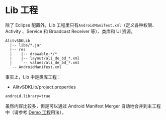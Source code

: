 # Lib 工程

除了 Eclipse 配置外，Lib 工程里只有`AndroidManifest.xml`（定义各种权限、Activity 、Service 和 Broadcast Receiver 等）、类库和 UI 资源。

```
AlitvSDKLib
  |-- libs/*.jar
  |-- res
  |    |-- drawable-*/*
  |    |-- layout/ali_de_bd_*.xml
  |    `-- values/ali_de_bd_*.xml
  `-- AndroidManifest.xml
```

事实上，Lib 中是类库工程：

* AlitvSDKLib/project.properties
```
android.library=true
```

虽然内容比较多，但是可以通过 Android Manifest Merger 自动地合并到主工程中（请参考 [Demo 工程](demo.md)用法）。

